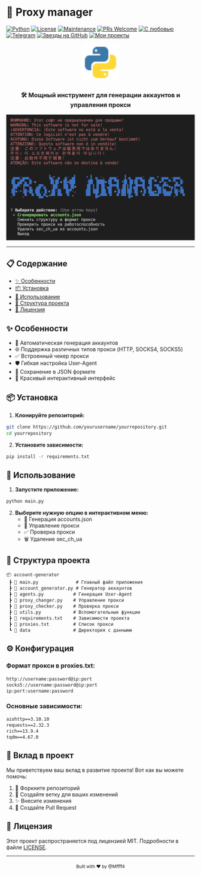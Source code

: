 # 🚀 Proxy manager

[![Python](https://img.shields.io/badge/Python-3.8%2B-blue.svg)](https://www.python.org/downloads/)
[![License](https://img.shields.io/badge/license-MIT-green.svg)](https://opensource.org/licenses/MIT)
[![Maintenance](https://img.shields.io/badge/Поддержка-да-brightgreen.svg)](https://github.com/Mffff4/proxy-manager/graphs/commit-activity)
[![PRs Welcome](https://img.shields.io/badge/PRs-приветствуются-brightgreen.svg)](http://makeapullrequest.com)
[![С любовью](https://img.shields.io/badge/С%20любовью-❤-red.svg)](https://github.com/Mffff4)
[![Telegram](https://img.shields.io/badge/Telegram-канал-blue.svg)](https://t.me/mainecode)
[![Звезды на GitHub](https://img.shields.io/github/stars/Mffff4/proxy-manager?style=social)](https://github.com/Mffff4/proxy-manager)
[![Мои проекты](https://img.shields.io/badge/Мои%20проекты-🔗-blue)](https://github.com/Mffff4)

<div align="center">
  <img src="https://raw.githubusercontent.com/PKief/vscode-material-icon-theme/main/icons/python.svg" width="100" />
  
  <h3>🛠 Мощный инструмент для генерации аккаунтов и управления прокси</h3>
</div>

<div align="center">
  <img src="assets/preview.png" alt="Preview" width="800" />
</div>

---

## 📋 Содержание

- [✨ Особенности](#-особенности)
- [📦 Установка](#-установка)
- [🚀 Использование](#-использование)
- [📁 Структура проекта](#-структура-проекта)
- [📄 Лицензия](#-лицензия)

## ✨ Особенности

- 🔄 Автоматическая генерация аккаунтов
- 🌐 Поддержка различных типов прокси (HTTP, SOCKS4, SOCKS5)
- ✅ Встроенный чекер прокси
- 🛡️ Гибкая настройка User-Agent
- 💾 Сохранение в JSON формате
- 🎨 Красивый интерактивный интерфейс

## 📦 Установка

1. **Клонируйте репозиторий:**
```bash
git clone https://github.com/yourusername/yourrepository.git
cd yourrepository
```

2. **Установите зависимости:**
```bash
pip install -r requirements.txt
```

## 🚀 Использование

1. **Запустите приложение:**
```bash
python main.py
```

2. **Выберите нужную опцию в интерактивном меню:**
   - 📝 Генерация accounts.json
   - 🔄 Управление прокси
   - ✅ Проверка прокси
   - 🗑️ Удаление sec_ch_ua

## 📁 Структура проекта

```
📦 account-generator
 ┣ 📜 main.py              # Главный файл приложения
 ┣ 📜 account_generator.py # Генератор аккаунтов
 ┣ 📜 agents.py           # Генерация User-Agent
 ┣ 📜 proxy_changer.py    # Управление прокси
 ┣ 📜 proxy_checker.py    # Проверка прокси
 ┣ 📜 utils.py            # Вспомогательные функции
 ┣ 📜 requirements.txt    # Зависимости проекта
 ┣ 📜 proxies.txt         # Список прокси
 ┗ 📂 data                # Директория с данными
```

## ⚙️ Конфигурация

### Формат прокси в proxies.txt:
```plaintext
http://username:password@ip:port
socks5://username:password@ip:port
ip:port:username:password
```

### Основные зависимости:
```plaintext
aiohttp==3.10.10
requests==2.32.3
rich==13.9.4
tqdm==4.67.0
```

## 🤝 Вклад в проект

Мы приветствуем ваш вклад в развитие проекта! Вот как вы можете помочь:

1. 🍴 Форкните репозиторий
2. 🔧 Создайте ветку для ваших изменений
3. ✨ Внесите изменения
4. 📝 Создайте Pull Request

## 📄 Лицензия

Этот проект распространяется под лицензией MIT. Подробности в файле [LICENSE](LICENSE).

---

<div align="center">
  <sub>Built with ❤️ by @Mffff4</sub>
</div>


